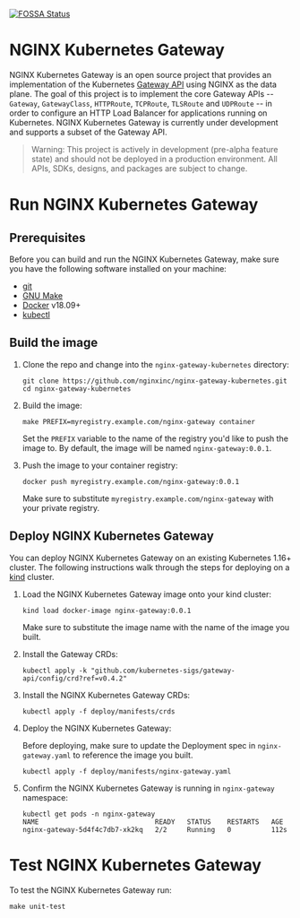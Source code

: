 [![FOSSA Status](https://app.fossa.com/api/projects/custom%2B5618%2Fgithub.com%2Fnginxinc%2Fnginx-gateway-kubernetes.svg?type=shield)](https://app.fossa.com/projects/custom%2B5618%2Fgithub.com%2Fnginxinc%2Fnginx-gateway-kubernetes?ref=badge_shield)

# NGINX Kubernetes Gateway

NGINX Kubernetes Gateway is an open source project that provides an implementation of the Kubernetes [Gateway API](https://gateway-api.sigs.k8s.io/) using NGINX as the data plane. 
The goal of this project is to implement the core Gateway APIs -- `Gateway`, `GatewayClass`, `HTTPRoute`, `TCPRoute`, `TLSRoute` and `UDPRoute` -- in order to configure an HTTP Load Balancer for applications running on Kubernetes.
NGINX Kubernetes Gateway is currently under development and supports a subset of the Gateway API.

> Warning: This project is actively in development (pre-alpha feature state) and should not be deployed in a production environment.
> All APIs, SDKs, designs, and packages are subject to change.

# Run NGINX Kubernetes Gateway

## Prerequisites

Before you can build and run the NGINX Kubernetes Gateway, make sure you have the following software installed on your machine:
- [git](https://git-scm.com/)
- [GNU Make](https://www.gnu.org/software/software.html)
- [Docker](https://www.docker.com/) v18.09+
- [kubectl](https://kubernetes.io/docs/tasks/tools/)

## Build the image

1. Clone the repo and change into the `nginx-gateway-kubernetes` directory:

   ```
   git clone https://github.com/nginxinc/nginx-gateway-kubernetes.git
   cd nginx-gateway-kubernetes
   ```

1. Build the image:
 
   ```
   make PREFIX=myregistry.example.com/nginx-gateway container
   ```

   Set the `PREFIX` variable to the name of the registry you'd like to push the image to. By default, the image will be named `nginx-gateway:0.0.1`.


1. Push the image to your container registry:

   ```
   docker push myregistry.example.com/nginx-gateway:0.0.1
   ```

   Make sure to substitute `myregistry.example.com/nginx-gateway` with your private registry.

## Deploy NGINX Kubernetes Gateway

You can deploy NGINX Kubernetes Gateway on an existing Kubernetes 1.16+ cluster. The following instructions walk through the steps for deploying on a [kind](https://kind.sigs.k8s.io/) cluster. 

1. Load the NGINX Kubernetes Gateway image onto your kind cluster:

   ```
   kind load docker-image nginx-gateway:0.0.1
   ```

   Make sure to substitute the image name with the name of the image you built.


1. Install the Gateway CRDs:

   ```
   kubectl apply -k "github.com/kubernetes-sigs/gateway-api/config/crd?ref=v0.4.2" 
   ```
   
1. Install the NGINX Kubernetes Gateway CRDs:

   ```
   kubectl apply -f deploy/manifests/crds
   ```

1. Deploy the NGINX Kubernetes Gateway:

   Before deploying, make sure to update the Deployment spec in `nginx-gateway.yaml` to reference the image you built.

   ```
   kubectl apply -f deploy/manifests/nginx-gateway.yaml
   ``` 

1. Confirm the NGINX Kubernetes Gateway is running in `nginx-gateway` namespace:

   ```
   kubectl get pods -n nginx-gateway
   NAME                             READY   STATUS    RESTARTS   AGE
   nginx-gateway-5d4f4c7db7-xk2kq   2/2     Running   0          112s
   ```

# Test NGINX Kubernetes Gateway

To test the NGINX Kubernetes Gateway run:

```
make unit-test
```
